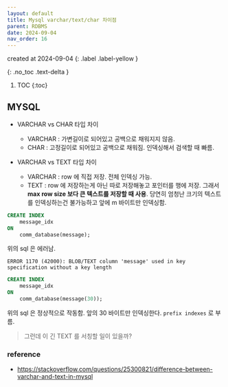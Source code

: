 ```yaml
---
layout: default
title: Mysql varchar/text/char 차이점
parent: RDBMS
date: 2024-09-04
nav_order: 16
---
```


created at 2024-09-04
{: .label .label-yellow }

{: .no_toc .text-delta }

1. TOC
{:toc}

## MYSQL

* VARCHAR vs CHAR 타입 차이
  * VARCHAR : 가변길이로 되어있고 공백으로 채워지지 않음.
  * CHAR : 고정길이로 되어있고 공백으로 채워짐. 인덱싱해서 검색할 때 빠름.

* VARCHAR vs TEXT 타입 차이
  * VARCHAR : row 에 직접 저장. 전체 인덱싱 가능.
  * TEXT : row 에 저장하는게 아닌 따로 저장해놓고 포인터를 행에 저장. 그래서 **max row size 보다 큰 텍스트를 저장할 때 사용**. 당연히 엄청난 크기의 텍스트를 인덱싱하는건 불가능하고 앞에 m 바이트만 인덱싱함.

```sql
CREATE INDEX
    message_idx
ON
    comm_database(message);
```

위의 sql 은 에러남.

```
ERROR 1170 (42000): BLOB/TEXT column 'message' used in key specification without a key length
```

```sql
CREATE INDEX
    message_idx
ON
    comm_database(message(30));
```

위의 sql 은 정상적으로 작동함. 앞의 30 바이트만 인덱싱한다. `prefix indexes` 로 부름.

> 그런데 이 긴 TEXT 를 서칭할 일이 있을까?

### reference 
* https://stackoverflow.com/questions/25300821/difference-between-varchar-and-text-in-mysql